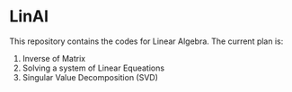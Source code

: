 # LinAl
This repository contains the codes for Linear Algebra.
The current plan is:
1. Inverse of Matrix
2. Solving a system of Linear Equeations
3. Singular Value Decomposition (SVD)
